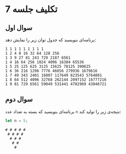 # تکلیف جلسه 7

## سوال اول


برنامه‌ای بنویسید که جدول توان زیر را نمایش دهد:

```
1 1 1 1 1 1 1 1 1 
1 2 4 8 16 32 64 128 256 
1 3 9 27 81 243 729 2187 6561 
1 4 16 64 256 1024 4096 16384 65536 
1 5 25 125 625 3125 15625 78125 390625 
1 6 36 216 1296 7776 46656 279936 1679616 
1 7 49 343 2401 16807 117649 823543 5764801 
1 8 64 512 4096 32768 262144 2097152 16777216 
1 9 81 729 6561 59049 531441 4782969 43046721
```


## سوال دوم

برنامه‌ای بنویسید که بسته به تعداد عدد `n` نتیجه‌ی زیر را تولید کند:

```js
let n = 5;
```

```
# # # # #
 # # # #
  # # #
   # #
    #
```